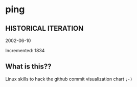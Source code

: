 # ping

## HISTORICAL ITERATION
2002-06-10

Incremented: 1834

## What is this?? 
Linux skills to hack the github commit visualization chart `;-)`
